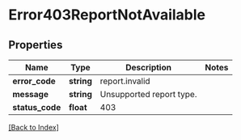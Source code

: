 # Error403ReportNotAvailable

## Properties

Name | Type | Description | Notes
------------ | ------------- | ------------- | -------------
**error_code** | **string** | report.invalid |
**message** | **string** | Unsupported report type. |
**status_code** | **float** | 403 |

[[Back to Index]](../index.md)
